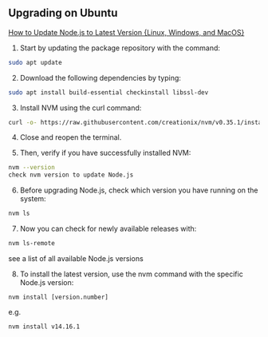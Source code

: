 

## Upgrading on Ubuntu

[How to Update Node.js to Latest Version {Linux, Windows, and MacOS}](https://phoenixnap.com/kb/update-node-js-version)


1. Start by updating the package repository with the command:

```bash
sudo apt update
```

2. Download the following dependencies by typing:

```bash
sudo apt install build-essential checkinstall libssl-dev
```

3. Install NVM using the curl command:

```bash
curl -o- https://raw.githubusercontent.com/creationix/nvm/v0.35.1/install.sh | bash
```

4. Close and reopen the terminal.

5. Then, verify if you have successfully installed NVM:

```bash
nvm --version
check nvm version to update Node.js
```

6. Before upgrading Node.js, check which version you have running on the system:

```bash
nvm ls
```

7. Now you can check for newly available releases with:

```bash
nvm ls-remote
```

see a list of all available Node.js versions

8. To install the latest version, use the nvm command with the specific Node.js version:

```
nvm install [version.number]
```

e.g.

```
nvm install v14.16.1
```

